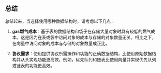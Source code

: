 ## 总结

总结起来，当选择使用哪种数据结构时，请考虑以下几点：

1. **gas燃气成本**：基于表的数据结构和袋子在存储大量对象时具有较低的燃气成本。这是因为在表或袋中访问对象的成本与存储的对象数量无关。相比之下，在向量中访问对象的成本与存储的对象数量成正比。

2. **协议需求**：使用提供协议所需操作和功能的正确数据结构，比使用原始数据结构并从头实现功能更高效。例如，优先队列和链表比使用向量并实现优先队列或链表的功能更高效。